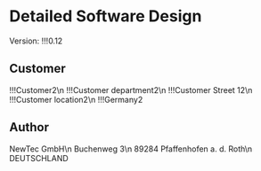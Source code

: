 # Detailed Software Design
Version: !!!0.12

## Customer

!!!Customer2\n
!!!Customer department2\n
!!!Customer Street 12\n
!!!Customer location2\n
!!!Germany2

## Author

NewTec GmbH\n
Buchenweg 3\n
89284 Pfaffenhofen a. d. Roth\n
DEUTSCHLAND
